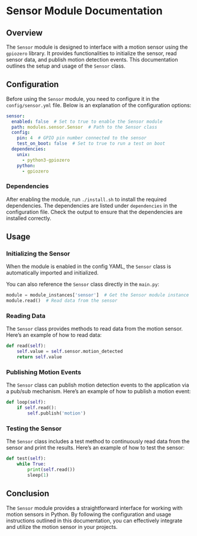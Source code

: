 # Sensor Module Documentation

## Overview

The `Sensor` module is designed to interface with a motion sensor using the `gpiozero` library. It provides functionalities to initialize the sensor, read sensor data, and publish motion detection events. This documentation outlines the setup and usage of the `Sensor` class.

## Configuration

Before using the `Sensor` module, you need to configure it in the `config/sensor.yml` file. Below is an explanation of the configuration options:

```yaml
sensor:
  enabled: false  # Set to true to enable the Sensor module
  path: modules.sensor.Sensor  # Path to the Sensor class
  config:
    pin: 4  # GPIO pin number connected to the sensor
    test_on_boot: false  # Set to true to run a test on boot
  dependencies:
    unix:
      - python3-gpiozero
    python:
      - gpiozero
```

### Dependencies

After enabling the module, run `./install.sh` to install the required dependencies. The dependencies are listed under `dependencies` in the configuration file. Check the output to ensure that the dependencies are installed correctly.

## Usage

### Initializing the Sensor

When the module is enabled in the config YAML, the `Sensor` class is automatically imported and initialized.

You can also reference the `Sensor` class directly in the `main.py`:

```python
module = module_instances['sensor']  # Get the Sensor module instance
module.read()  # Read data from the sensor
```

### Reading Data

The `Sensor` class provides methods to read data from the motion sensor. Here’s an example of how to read data:

```python
def read(self):
    self.value = self.sensor.motion_detected
    return self.value
```

### Publishing Motion Events

The `Sensor` class can publish motion detection events to the application via a pub/sub mechanism. Here’s an example of how to publish a motion event:

```python
def loop(self):
    if self.read():
        self.publish('motion')
```

### Testing the Sensor

The `Sensor` class includes a test method to continuously read data from the sensor and print the results. Here’s an example of how to test the sensor:

```python
def test(self):
    while True:
        print(self.read())
        sleep(1)
```

## Conclusion

The `Sensor` module provides a straightforward interface for working with motion sensors in Python. By following the configuration and usage instructions outlined in this documentation, you can effectively integrate and utilize the motion sensor in your projects.